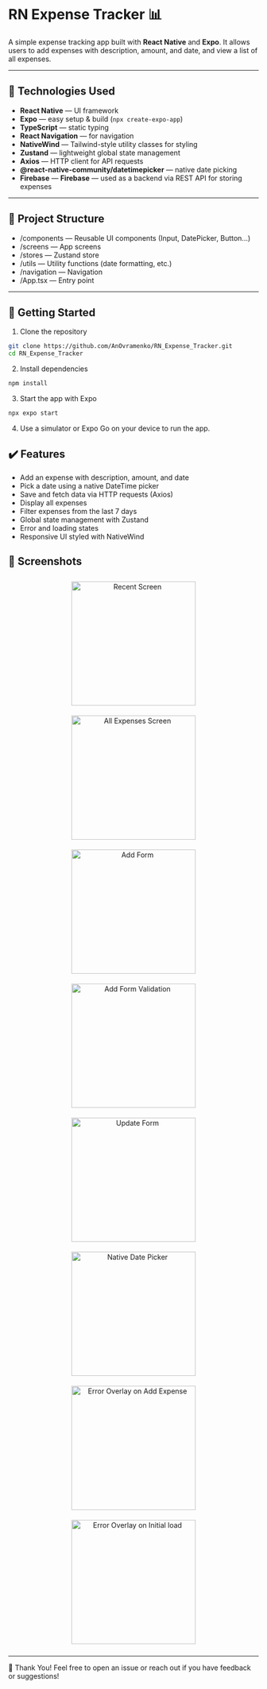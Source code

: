 # RN Expense Tracker 📊

A simple expense tracking app built with **React Native** and **Expo**. It allows users to add expenses with description, amount, and date, and view a list of all expenses.

---

## 🧰 Technologies Used

- **React Native** — UI framework
- **Expo** — easy setup & build (`npx create-expo-app`)
- **TypeScript** — static typing
- **React Navigation** — for navigation
- **NativeWind** — Tailwind-style utility classes for styling
- **Zustand** — lightweight global state management
- **Axios** — HTTP client for API requests
- **@react-native-community/datetimepicker** — native date picking
- **Firebase** — **Firebase** — used as a backend via REST API for storing expenses

---

## 📁 Project Structure

- /components — Reusable UI components (Input, DatePicker, Button...)
- /screens — App screens
- /stores — Zustand store
- /utils — Utility functions (date formatting, etc.)
- /navigation — Navigation
- /App.tsx — Entry point

---

## 🚀 Getting Started

1. Clone the repository
```bash
git clone https://github.com/AnOvramenko/RN_Expense_Tracker.git
cd RN_Expense_Tracker
```

2. Install dependencies
```bash
npm install
```

3. Start the app with Expo
```bash
npx expo start
```

4. Use a simulator or Expo Go on your device to run the app.

## ✔️ Features
- Add an expense with description, amount, and date
- Pick a date using a native DateTime picker
- Save and fetch data via HTTP requests (Axios)
- Display all expenses
- Filter expenses from the last 7 days
- Global state management with Zustand
- Error and loading states
- Responsive UI styled with NativeWind


## 📱 Screenshots

<p align="center">
  <img src="assets/screenshots/recentScreen.png" alt="Recent Screen" width="250" style="margin: 10px;" />
  <img src="assets/screenshots/AllExpenses.png" alt="All Expenses Screen" width="250" style="margin: 10px;" />
  <img src="assets/screenshots/AddForm.png" alt="Add Form" width="250" style="margin: 10px;" />
  <img src="assets/screenshots/addFormValidation.png" alt="Add Form Validation" width="250" style="margin: 10px;" />
  <img src="assets/screenshots/Update.png" alt="Update Form" width="250" style="margin: 10px;" />
  <img src="assets/screenshots/datePicker.png" alt="Native Date Picker" width="250" style="margin: 10px;" />
  <img src="assets/screenshots/ErrorOnAdd.png" alt="Error Overlay on Add Expense" width="250" style="margin: 10px;" />
  <img src="assets/screenshots/ErrorInitial.png" alt="Error Overlay on Initial load" width="250" style="margin: 10px;" />
</p>

---


🙌 Thank You!
Feel free to open an issue or reach out if you have feedback or suggestions!

